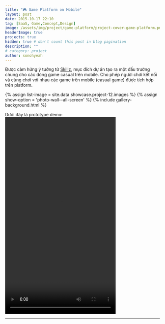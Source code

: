 ```yaml
---
title: "🎮 Game Platform on Mobile"
layout: post
date: 2015-10-17 22:10
tag: [SaaS, Game,Concept,Design]
image: /assets/img/project/game-platform/project-cover-game-platform.png
headerImage: true
projects: true
hidden: true # don't count this post in blog pagination
description: ""
# category: project
author: sonohyeah
---
```


Được cảm hứng ý tưởng từ [Skillz](http://corp.skillz.com/), mục đích dự án tạo ra một đấu trường chung cho các dòng game casual trên mobile. Cho phép người chơi kết nối và cùng chơi với nhau các game trên mobile (casual game) được tích hợp trên platform.

<!-- start add photo wall from data -->
{% assign list-image = site.data.showcase.project-12.images %}
{% assign show-option = 'photo-wall--all-screen' %}
{% include gallery-background.html %}
<!-- end -->

Dưới đây là prototype demo:
<video src="/assets/img/project/game-platform/concept.mp4" width="360" height="640" style ="margin: auto" controls preload></video>

---





